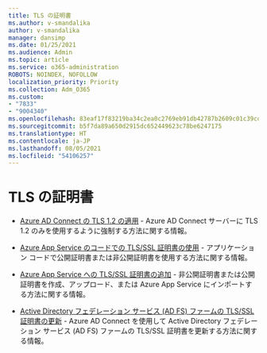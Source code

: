 ```yaml
---
title: TLS の証明書
ms.author: v-smandalika
author: v-smandalika
manager: dansimp
ms.date: 01/25/2021
ms.audience: Admin
ms.topic: article
ms.service: o365-administration
ROBOTS: NOINDEX, NOFOLLOW
localization_priority: Priority
ms.collection: Adm_O365
ms.custom:
- "7833"
- "9004340"
ms.openlocfilehash: 83eaf17f83219ba34c2ea0c2769eb91db42787b2609c01c39cd67100638289eb
ms.sourcegitcommit: b5f7da89a650d2915dc652449623c78be6247175
ms.translationtype: HT
ms.contentlocale: ja-JP
ms.lasthandoff: 08/05/2021
ms.locfileid: "54106257"
---
```

# <a name="tls-certificates"></a>TLS の証明書

- [Azure AD Connect の TLS 1.2 の適用](https://docs.microsoft.com/azure/active-directory/hybrid/reference-connect-tls-enforcement)  - Azure AD Connect サーバーに TLS 1.2 のみを使用するように強制する方法に関する情報。

- [Azure App Service のコードでの TLS/SSL 証明書の使用](https://docs.microsoft.com/azure/app-service/configure-ssl-certificate-in-code)  - アプリケーション コードで公開証明書または非公開証明書を使用する方法に関する情報。

- [Azure App Service への TLS/SSL 証明書の追加](https://docs.microsoft.com/azure/app-service/configure-ssl-certificate)  - 非公開証明書または公開証明書を作成、アップロード、または Azure App Service にインポートする方法に関する情報。

- [Active Directory フェデレーション サービス (AD FS) ファームの TLS/SSL 証明書の更新](https://docs.microsoft.com/azure/active-directory/hybrid/how-to-connect-fed-ssl-update)  - Azure AD Connect を使用して Active Directory フェデレーション サービス (AD FS) ファームの TLS/SSL 証明書を更新する方法に関する情報。

